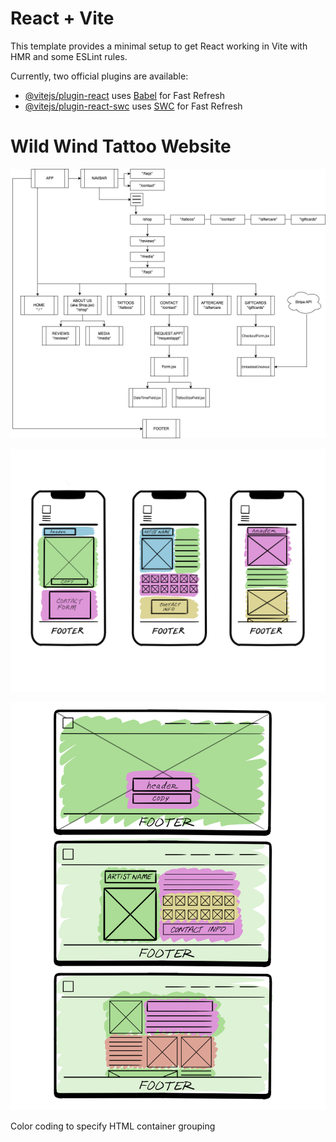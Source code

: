 # React + Vite

This template provides a minimal setup to get React working in Vite with HMR and some ESLint rules.

Currently, two official plugins are available:

- [@vitejs/plugin-react](https://github.com/vitejs/vite-plugin-react/blob/main/packages/plugin-react/README.md) uses [Babel](https://babeljs.io/) for Fast Refresh
- [@vitejs/plugin-react-swc](https://github.com/vitejs/vite-plugin-react-swc) uses [SWC](https://swc.rs/) for Fast Refresh

# Wild Wind Tattoo Website

![Site Outline](src/client/images/wildWindSiteMap.jpg)

![Site Wireframe Mobile](src/client/images/wireframeMobile.png)

![SiteWireframeDesktop](src/client/images/wireframeDesktop.png)

Color coding to specify HTML container grouping
